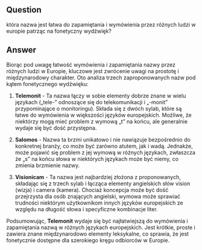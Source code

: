 ## Question

która nazwa jest łatwa do zapamiętania i wymówienia przez różnych ludzi w europie patrząc na fonetyczny wydźwięk?

## Answer

Biorąc pod uwagę łatwość wymówienia i zapamiętania nazwy przez różnych ludzi w Europie, kluczowe jest zwrócenie uwagi na prostotę i międzynarodowy charakter. Oto analiza trzech zaproponowanych nazw pod kątem fonetycznego wydźwięku:

1. **Telemonit** - Ta nazwa łączy w sobie elementy dobrze znane w wielu językach („tele-” odnoszące się do telekomunikacji i „-monit” przypominające o monitoringu). Składa się z dwóch sylab, które są łatwe do wymówienia w większości języków europejskich. Możliwe, że niektórzy mogą mieć problem z wymową „t” na końcu, ale generalnie wydaje się być dość przystępna.

2. **Salomos** - Nazwa ta brzmi unikatowo i nie nawiązuje bezpośrednio do konkretnej branży, co może być zarówno atutem, jak i wadą. Jednakże, może pojawić się problem z jej wymową w różnych językach, zwłaszcza że „s” na końcu słowa w niektórych językach może być niemy, co zmienia brzmienie nazwy.

3. **Visionicam** - Ta nazwa jest najbardziej złożona z proponowanych, składając się z trzech sylab i łącząca elementy angielskich słów vision (wizja) i camera (kamera). Chociaż koncepcja może być dość przejrzysta dla osób znających angielski, wymowa może sprawiać trudności niektórym użytkownikom innych języków europejskich ze względu na długość słowa i specyficzne kombinacje liter.

Podsumowując, **Telemonit** wydaje się być najłatwiejszą do wymówienia i zapamiętania nazwą w różnych językach europejskich. Jest krótkie, proste i zawiera znane międzynarodowo elementy leksykalne, co sprawia, że jest fonetycznie dostępne dla szerokiego kręgu odbiorców w Europie.